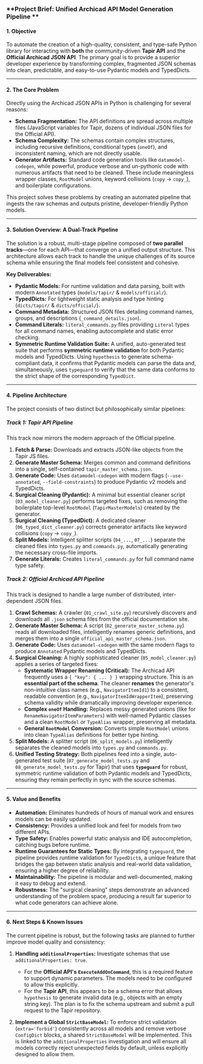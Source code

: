 ### **Project Brief: Unified Archicad API Model Generation Pipeline **

#### **1. Objective**

To automate the creation of a high-quality, consistent, and type-safe Python library for interacting with **both** the community-driven **Tapir API** and the **Official Archicad JSON API**. The primary goal is to provide a superior developer experience by transforming complex, fragmented JSON schemas into clean, predictable, and easy-to-use Pydantic models and TypedDicts.

---

#### **2. The Core Problem**

Directly using the Archicad JSON APIs in Python is challenging for several reasons:
*   **Schema Fragmentation:** The API definitions are spread across multiple files (JavaScript variables for Tapir, dozens of individual JSON files for the Official API).
*   **Schema Complexity:** The schemas contain complex structures, including recursive definitions, conditional types (`oneOf`), and inconsistent naming, which are not directly usable.
*   **Generator Artifacts:** Standard code generation tools like `datamodel-codegen`, while powerful, produce verbose and un-pythonic code with numerous artifacts that need to be cleaned. These include meaningless wrapper classes, `RootModel` unions, keyword collisions (`copy` -> `copy_`), and boilerplate configurations.

This project solves these problems by creating an automated pipeline that ingests the raw schemas and outputs pristine, developer-friendly Python models.

---

#### **3. Solution Overview: A Dual-Track Pipeline**

The solution is a robust, multi-stage pipeline composed of **two parallel tracks**—one for each API—that converge on a unified output structure. This architecture allows each track to handle the unique challenges of its source schema while ensuring the final models feel consistent and cohesive.

**Key Deliverables:**

*   **Pydantic Models:** For runtime validation and data parsing, built with modern `Annotated` types (`models/tapir/` & `models/official/`).
*   **TypedDicts:** For lightweight static analysis and type hinting (`dicts/tapir/` & `dicts/official/`).
*   **Command Metadata:** Structured JSON files detailing command names, groups, and descriptions (`_command_details.json`).
*   **Command Literals:** `literal_commands.py` files providing `Literal` types for all command names, enabling autocomplete and static error checking.
*   **Symmetric Runtime Validation Suite:** A unified, auto-generated test suite that performs **symmetric runtime validation** for both Pydantic models and TypedDicts. Using `hypothesis` to generate schema-compliant data, it confirms that Pydantic models can parse the data and, simultaneously, uses `typeguard` to verify that the same data conforms to the strict shape of the corresponding `TypedDict`.

---

#### **4. Pipeline Architecture**

The project consists of two distinct but philosophically similar pipelines:

##### **Track 1: Tapir API Pipeline**

This track now mirrors the modern approach of the Official pipeline.

1.  **Fetch & Parse:** Downloads and extracts JSON-like objects from the Tapir JS files.
2.  **Generate Master Schema:** Merges common and command definitions into a single, self-contained `tapir_master_schema.json`.
3.  **Generate Code:** Uses `datamodel-codegen` with modern flags (`--use-annotated`, `--field-constraints`) to produce Pydantic v2 models and TypedDicts.
4.  **Surgical Cleaning (Pydantic):** A minimal but essential cleaner script (`03_model_cleaner.py`) performs targeted fixes, such as removing the boilerplate top-level `RootModel` (`TapirMasterModels`) created by the generator.
5.  **Surgical Cleaning (TypedDict):** A dedicated cleaner (`06_typed_dict_cleaner.py`) corrects generator artifacts like keyword collisions (`copy` -> `copy_`).
6.  **Split Models:** Intelligent splitter scripts (`04_...`, `07_...`) separate the cleaned files into `types.py` and `commands.py`, automatically generating the necessary cross-file imports.
7.  **Generate Literals:** Creates `literal_commands.py` for full command name type safety.

##### **Track 2: Official Archicad API Pipeline**

This track is designed to handle a large number of distributed, inter-dependent JSON files.

1.  **Crawl Schemas:** A crawler (`01_crawl_site.py`) recursively discovers and downloads all `.json` schema files from the official documentation site.
2.  **Generate Master Schema:** A script (`02_generate_master_schema.py`) reads all downloaded files, intelligently renames generic definitions, and merges them into a single `official_api_master_schema.json`.
3.  **Generate Code:** Uses `datamodel-codegen` with the same modern flags to produce `Annotated` Pydantic models and TypedDicts.
4.  **Surgical Cleaning:** A highly sophisticated cleaner (`05_model_cleaner.py`) applies a series of targeted fixes:
    *   **Systematic Wrapper Renaming (Critical):** The Archicad API frequently uses a `{ "key": { ... } }` wrapping structure. This is an **essential part of the schema**. The cleaner **renames** the generator's non-intuitive class names (e.g., `NavigatorItemId1`) to a consistent, readable convention (e.g., `NavigatorItemIdWrapperItem`), preserving schema validity while dramatically improving developer experience.
    *   **Complex `oneOf` Handling:** Replaces messy generated unions (like for `RenameNavigatorItemParameters`) with well-named Pydantic classes and a clean `RootModel` or `TypeAlias` wrapper, preserving all metadata.
    *   **General `RootModel` Conversion:** Converts simple `RootModel` unions into clean `TypeAlias` definitions for better type hinting.
5.  **Split Models:** A splitter script (`06_split_models.py`) intelligently separates the cleaned models into `types.py` and `commands.py`.
6.  **Unified Testing Strategy:** Both pipelines feed into a single, auto-generated test suite (`07_generate_model_tests.py` and `08_generate_model_tests.py` for Tapir) that uses **`typeguard`** for robust, symmetric runtime validation of both Pydantic models and TypedDicts, ensuring they remain perfectly in sync with the source schemas.

---

#### **5. Value and Benefits**

*   **Automation:** Eliminates hundreds of hours of manual work and ensures models can be easily updated.
*   **Consistency:** Provides a unified look and feel for models from two different APIs.
*   **Type Safety:** Enables powerful static analysis and IDE autocompletion, catching bugs before runtime.
*   **Runtime Guarantees for Static Types:** By integrating `typeguard`, the pipeline provides runtime validation for `TypedDict`s, a unique feature that bridges the gap between static analysis and real-world data validation, ensuring a higher degree of reliability.
*   **Maintainability:** The pipeline is modular and well-documented, making it easy to debug and extend.
*   **Robustness:** The "surgical cleaning" steps demonstrate an advanced understanding of the problem space, producing a result far superior to what code generators can achieve alone.

---

#### **6. Next Steps & Known Issues**

The current pipeline is robust, but the following tasks are planned to further improve model quality and consistency:

1.  **Handling `additionalProperties`:** Investigate schemas that use `additionalProperties: true`.
    *   For the **Official API's `ExecuteAddOnCommand`**, this is a required feature to support dynamic parameters. The models need to be configured to allow this explicitly.
    *   For the **Tapir API**, this appears to be a schema error that allows `hypothesis` to generate invalid data (e.g., objects with an empty string key). The plan is to fix the schema upstream and submit a pull request to the Tapir repository.

2.  **Implement a Global `StrictBaseModel`:** To enforce strict validation (`extra='forbid'`) consistently across all models and remove verbose `ConfigDict` blocks, a shared `StrictBaseModel` will be implemented. This is linked to the `additionalProperties` investigation and will ensure all models correctly reject unexpected fields by default, unless explicitly designed to allow them.